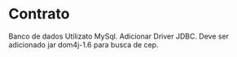 # Contrato

Banco de dados Utilizato MySql.
Adicionar Driver JDBC.
Deve ser adicionado jar dom4j-1.6 para busca de cep.
